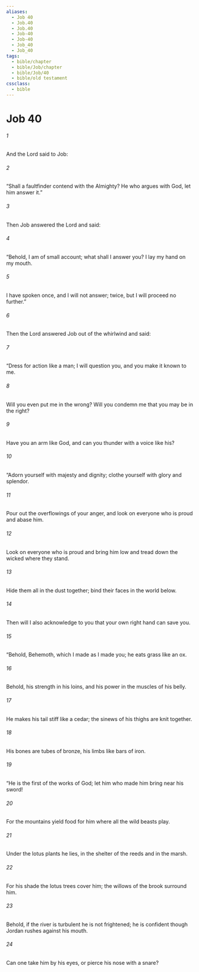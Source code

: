 ```yaml
---
aliases:
  - Job 40
  - Job.40
  - Job.40
  - Job-40
  - Job-40
  - Job_40
  - Job_40
tags:
  - bible/chapter
  - bible/Job/chapter
  - bible/Job/40
  - bible/old testament
cssclass:
  - bible
---
```


# Job 40

###### 1
And the Lord  said to Job:
###### 2
“Shall a faultfinder contend with the Almighty? He who argues with God, let him answer it.”
###### 3
Then Job answered the Lord and said:
###### 4
“Behold, I am of small account; what shall I answer you?   I lay my hand on my mouth.
###### 5
I have spoken once, and I will not answer;   twice, but I will proceed no further.”
###### 6
Then the Lord  answered Job out of the whirlwind and said:
###### 7
“Dress for action like a man;   I will question you, and you make it known to me.
###### 8
Will you even put me in the wrong? Will you condemn me that you may be in the right?
###### 9
Have you an arm like God, and can you thunder with a voice like his?
###### 10
“Adorn yourself with majesty and dignity;   clothe yourself with glory and splendor.
###### 11
Pour out the overflowings of your anger, and look on everyone who is proud and abase him.
###### 12
Look on everyone who is proud and bring him low and tread down the wicked where they stand.
###### 13
Hide them all in the dust together; bind their faces in the world below.
###### 14
Then will I also acknowledge to you that your own right hand can save you.
###### 15
“Behold, Behemoth, which I made as I made you; he eats grass like an ox.
###### 16
Behold, his strength in his loins, and his power in the muscles of his belly.
###### 17
He makes his tail stiff like a cedar; the sinews of his thighs are knit together.
###### 18
His bones are tubes of bronze, his limbs like bars of iron.
###### 19
“He is the first of the works of God; let him who made him bring near his sword!
###### 20
For the mountains yield food for him where all the wild beasts play.
###### 21
Under the lotus plants he lies, in the shelter of the reeds and in the marsh.
###### 22
For his shade the lotus trees cover him; the willows of the brook surround him.
###### 23
Behold, if the river is turbulent he is not frightened; he is confident though Jordan rushes against his mouth.
###### 24
Can one take him by his eyes, or pierce his nose with a snare?


